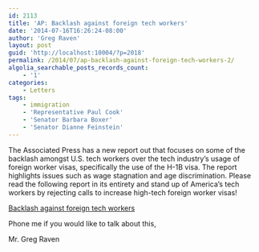 ```yaml
---
id: 2113
title: 'AP: Backlash against foreign tech workers'
date: '2014-07-16T16:26:24-08:00'
author: 'Greg Raven'
layout: post
guid: 'http://localhost:10004/?p=2018'
permalink: /2014/07/ap-backlash-against-foreign-tech-workers-2/
algolia_searchable_posts_records_count:
    - '1'
categories:
    - Letters
tags:
    - immigration
    - 'Representative Paul Cook'
    - 'Senator Barbara Boxer'
    - 'Senator Dianne Feinstein'
---
```


The Associated Press has a new report out that focuses on some of the backlash amongst U.S. tech workers over the tech industry’s usage of foreign worker visas, specifically the use of the H-1B visa. The report highlights issues such as wage stagnation and age discrimination. Please read the following report in its entirety and stand up of America’s tech workers by rejecting calls to increase high-tech foreign worker visas!

[Backlash against foreign tech workers](http://www.mercurynews.com/breaking-news/ci_26098504/backlash-stirs-us-against-foreign-worker-h-1b)

Phone me if you would like to talk about this,

Mr. Greg Raven